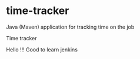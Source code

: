 # time-tracker
Java (Maven) application for tracking time on the job

Time tracker

Hello !!! Good to learn jenkins
